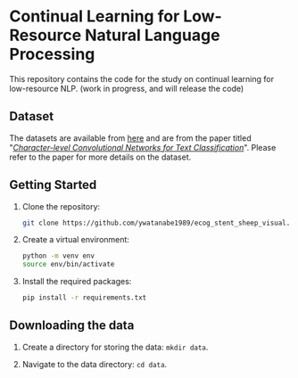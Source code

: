 # Continual Learning for Low-Resource Natural Language Processing

This repository contains the code for the study on continual learning for low-resource NLP. (work in progress, and will release the code)

## Dataset

The datasets are available from [here](http://goo.gl/JyCnZq) and are from the paper titled "*[Character-level Convolutional Networks for Text Classification](https://proceedings.neurips.cc/paper_files/paper/2015/file/250cf8b51c773f3f8dc8b4be867a9a02-Paper.pdf)*". Please refer to the paper for more details on the dataset.

## Getting Started

1. Clone the repository:
   ```bash
   git clone https://github.com/ywatanabe1989/ecog_stent_sheep_visual.git

2. Create a virtual environment:
   ```bash
   python -m venv env
   source env/bin/activate

3. Install the required packages:
   ```bash
   pip install -r requirements.txt
   ```

## Downloading the data

1. Create a directory for storing the data: `mkdir data`.

2. Navigate to the data directory: `cd data`.

